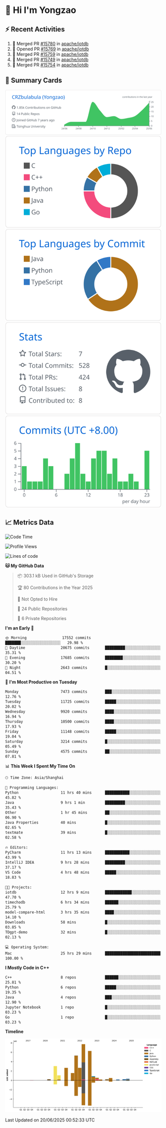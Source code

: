 # 👋 Hi I'm Yongzao

## ⚡ Recent Activities
<!--START_SECTION:activity-->
1. 🎉 Merged PR [#15780](https://github.com/apache/iotdb/pull/15780) in [apache/iotdb](https://github.com/apache/iotdb)
2. 💪 Opened PR [#15769](https://github.com/apache/iotdb/pull/15769) in [apache/iotdb](https://github.com/apache/iotdb)
3. 🎉 Merged PR [#15759](https://github.com/apache/iotdb/pull/15759) in [apache/iotdb](https://github.com/apache/iotdb)
4. 🎉 Merged PR [#15749](https://github.com/apache/iotdb/pull/15749) in [apache/iotdb](https://github.com/apache/iotdb)
5. 🎉 Merged PR [#15754](https://github.com/apache/iotdb/pull/15754) in [apache/iotdb](https://github.com/apache/iotdb)
<!--END_SECTION:activity-->

## 🎑 Summary Cards

[![](https://raw.githubusercontent.com/CRZbulabula/CRZbulabula/main/profile-summary-card-output/github/0-profile-details.svg)](https://github.com/vn7n24fzkq/github-profile-summary-cards)
[![](https://raw.githubusercontent.com/CRZbulabula/CRZbulabula/main/profile-summary-card-output/github/1-repos-per-language.svg)](https://github.com/vn7n24fzkq/github-profile-summary-cards) [![](https://raw.githubusercontent.com/CRZbulabula/CRZbulabula/main/profile-summary-card-output/github/2-most-commit-language.svg)](https://github.com/vn7n24fzkq/github-profile-summary-cards)
[![](https://raw.githubusercontent.com/CRZbulabula/CRZbulabula/main/profile-summary-card-output/github/3-stats.svg)](https://github.com/vn7n24fzkq/github-profile-summary-cards) [![](https://raw.githubusercontent.com/CRZbulabula/CRZbulabula/main/profile-summary-card-output/github/4-productive-time.svg)](https://github.com/vn7n24fzkq/github-profile-summary-cards)

## 📈 Metrics Data

<!--START_SECTION:waka-->
![Code Time](http://img.shields.io/badge/Code%20Time-950%20hrs%2013%20mins-blue)

![Profile Views](http://img.shields.io/badge/Profile%20Views-0-blue)

![Lines of code](https://img.shields.io/badge/From%20Hello%20World%20I%27ve%20Written-33.2%20million%20lines%20of%20code-blue)

**🐱 My GitHub Data** 

> 📦 303.1 kB Used in GitHub's Storage 
 > 
> 🏆 80 Contributions in the Year 2025
 > 
> 🚫 Not Opted to Hire
 > 
> 📜 24 Public Repositories 
 > 
> 🔑 6 Private Repositories 
 > 
**I'm an Early 🐤** 

```text
🌞 Morning                17552 commits       ███████░░░░░░░░░░░░░░░░░░   29.98 % 
🌆 Daytime                20675 commits       █████████░░░░░░░░░░░░░░░░   35.31 % 
🌃 Evening                17685 commits       ████████░░░░░░░░░░░░░░░░░   30.20 % 
🌙 Night                  2643 commits        █░░░░░░░░░░░░░░░░░░░░░░░░   04.51 % 
```
📅 **I'm Most Productive on Tuesday** 

```text
Monday                   7473 commits        ███░░░░░░░░░░░░░░░░░░░░░░   12.76 % 
Tuesday                  11725 commits       █████░░░░░░░░░░░░░░░░░░░░   20.02 % 
Wednesday                9920 commits        ████░░░░░░░░░░░░░░░░░░░░░   16.94 % 
Thursday                 10500 commits       ████░░░░░░░░░░░░░░░░░░░░░   17.93 % 
Friday                   11148 commits       █████░░░░░░░░░░░░░░░░░░░░   19.04 % 
Saturday                 3214 commits        █░░░░░░░░░░░░░░░░░░░░░░░░   05.49 % 
Sunday                   4575 commits        ██░░░░░░░░░░░░░░░░░░░░░░░   07.81 % 
```


📊 **This Week I Spent My Time On** 

```text
🕑︎ Time Zone: Asia/Shanghai

💬 Programming Languages: 
Python                   11 hrs 40 mins      ███████████░░░░░░░░░░░░░░   45.82 % 
Java                     9 hrs 1 min         █████████░░░░░░░░░░░░░░░░   35.43 % 
Other                    1 hr 45 mins        ██░░░░░░░░░░░░░░░░░░░░░░░   06.90 % 
Java Properties          40 mins             █░░░░░░░░░░░░░░░░░░░░░░░░   02.65 % 
textmate                 39 mins             █░░░░░░░░░░░░░░░░░░░░░░░░   02.58 % 

🔥 Editors: 
PyCharm                  11 hrs 13 mins      ███████████░░░░░░░░░░░░░░   43.99 % 
IntelliJ IDEA            9 hrs 28 mins       █████████░░░░░░░░░░░░░░░░   37.17 % 
VS Code                  4 hrs 48 mins       █████░░░░░░░░░░░░░░░░░░░░   18.83 % 

🐱‍💻 Projects: 
iotdb                    12 hrs 9 mins       ████████████░░░░░░░░░░░░░   47.70 % 
timechodb                6 hrs 34 mins       ██████░░░░░░░░░░░░░░░░░░░   25.79 % 
model-compare-html       3 hrs 35 mins       ████░░░░░░░░░░░░░░░░░░░░░   14.10 % 
Downloads                58 mins             █░░░░░░░░░░░░░░░░░░░░░░░░   03.85 % 
TDgpt-demo               32 mins             █░░░░░░░░░░░░░░░░░░░░░░░░   02.13 % 

💻 Operating System: 
Mac                      25 hrs 29 mins      █████████████████████████   100.00 % 
```

**I Mostly Code in C++** 

```text
C++                      8 repos             ██████░░░░░░░░░░░░░░░░░░░   25.81 % 
Python                   6 repos             █████░░░░░░░░░░░░░░░░░░░░   19.35 % 
Java                     4 repos             ███░░░░░░░░░░░░░░░░░░░░░░   12.90 % 
Jupyter Notebook         1 repo              █░░░░░░░░░░░░░░░░░░░░░░░░   03.23 % 
Go                       1 repo              █░░░░░░░░░░░░░░░░░░░░░░░░   03.23 % 
```



**Timeline**

![Lines of Code chart](https://raw.githubusercontent.com/CRZbulabula/CRZbulabula/main/assets/bar_graph.png)


 Last Updated on 20/06/2025 00:52:33 UTC
<!--END_SECTION:waka-->


